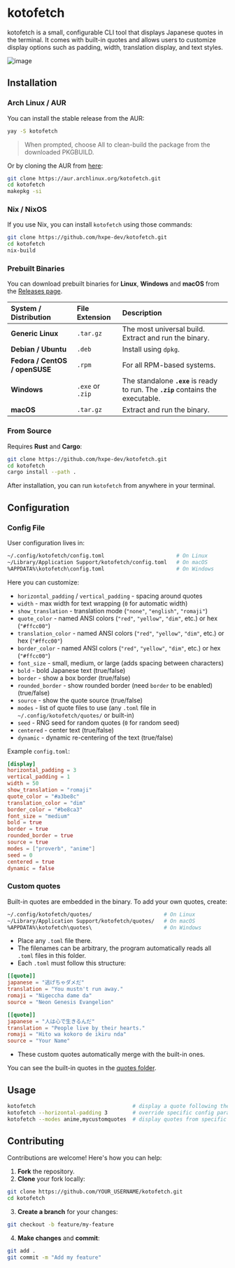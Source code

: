# kotofetch

kotofetch is a small, configurable CLI tool that displays Japanese quotes in the terminal. It comes with built-in quotes and allows users to customize display options such as padding, width, translation display, and text styles.

![image](./images/demo-01.png)

## Installation

### Arch Linux / AUR
You can install the stable release from the AUR:

```bash
yay -S kotofetch
```

> When prompted, choose All to clean-build the package from the downloaded PKGBUILD.

Or by cloning the AUR from [here](https://aur.archlinux.org/packages/kotofetch):
```bash
git clone https://aur.archlinux.org/kotofetch.git
cd kotofetch
makepkg -si
```

### Nix / NixOS
If you use Nix, you can install `kotofetch` using those commands:
```bash
git clone https://github.com/hxpe-dev/kotofetch.git
cd kotofetch
nix-build
```

### Prebuilt Binaries
You can download prebuilt binaries for **Linux**, **Windows** and **macOS** from the [Releases page](https://github.com/hxpe-dev/kotofetch/releases).

| System / Distribution | File Extension | Description |
|:----------------------|:---------------|:------------|
| **Generic Linux** | `.tar.gz`      | The most universal build. Extract and run the binary. |
| **Debian / Ubuntu** | `.deb`         | Install using `dpkg`. |
| **Fedora / CentOS / openSUSE** | `.rpm`  | For all RPM-based systems. |
| **Windows** | `.exe` or `.zip` | The standalone **`.exe`** is ready to run. The **`.zip`** contains the executable. |
| **macOS** | `.tar.gz`      | Extract and run the binary. |

### From Source
Requires **Rust** and **Cargo**:

```bash
git clone https://github.com/hxpe-dev/kotofetch.git
cd kotofetch
cargo install --path .
```

After installation, you can run `kotofetch` from anywhere in your terminal.

## Configuration

### Config File

User configuration lives in:  
```bash
~/.config/kotofetch/config.toml                       # On Linux
~/Library/Application Support/kotofetch/config.toml   # On macOS
%APPDATA%\kotofetch\config.toml                       # On Windows
```

Here you can customize:
- `horizontal_padding` / `vertical_padding` - spacing around quotes
- `width` - max width for text wrapping (`0` for automatic width)
- `show_translation` - translation mode (`"none"`, `"english"`, `"romaji"`)
- `quote_color` - named ANSI colors (`"red"`, `"yellow"`, `"dim"`, etc.) or hex (`"#ffcc00"`)
- `translation_color` - named ANSI colors (`"red"`, `"yellow"`, `"dim"`, etc.) or hex (`"#ffcc00"`)
- `border_color` - named ANSI colors (`"red"`, `"yellow"`, `"dim"`, etc.) or hex (`"#ffcc00"`)
- `font_size` - small, medium, or large (adds spacing between characters)
- `bold` - bold Japanese text (true/false)
- `border` - show a box border (true/false)
- `rounded_border` - show rounded border (need `border` to be enabled) (true/false)
- `source` - show the quote source (true/false)
- `modes` - list of quote files to use (any `.toml` file in `~/.config/kotofetch/quotes/` or built-in)
- `seed` - RNG seed for random quotes (`0` for random seed)
- `centered` - center text (true/false)
- `dynamic` - dynamic re-centering of the text (true/false)

Example `config.toml`:
```toml
[display]
horizontal_padding = 3
vertical_padding = 1
width = 50
show_translation = "romaji"
quote_color = "#a3be8c"
translation_color = "dim"
border_color = "#be8ca3"
font_size = "medium"
bold = true
border = true
rounded_border = true
source = true
modes = ["proverb", "anime"]
seed = 0
centered = true
dynamic = false
```

### Custom quotes
Built-in quotes are embedded in the binary. To add your own quotes, create:
```bash
~/.config/kotofetch/quotes/                       # On Linux
~/Library/Application Support/kotofetch/quotes/   # On macOS
%APPDATA%\kotofetch\quotes\                       # On Windows
```
- Place any `.toml` file there.
- The filenames can be arbitrary, the program automatically reads all `.toml` files in this folder.
- Each `.toml` must follow this structure:

```toml
[[quote]]
japanese = "逃げちゃダメだ"
translation = "You mustn't run away."
romaji = "Nigeccha dame da"
source = "Neon Genesis Evangelion"

[[quote]]
japanese = "人は心で生きるんだ"
translation = "People live by their hearts."
romaji = "Hito wa kokoro de ikiru nda"
source = "Your Name"
```
- These custom quotes automatically merge with the built-in ones.

You can see the built-in quotes in the [quotes folder](quotes/).

## Usage
```bash
kotofetch                               # display a quote following the config
kotofetch --horizontal-padding 3        # override specific config parameter temporarily
kotofetch --modes anime,mycustomquotes  # display quotes from specific files
```

## Contributing
Contributions are welcome! Here's how you can help:
1. **Fork** the repository.
2. **Clone** your fork locally:
```bash
git clone https://github.com/YOUR_USERNAME/kotofetch.git
cd kotofetch
```
3. **Create a branch** for your changes:
```bash
git checkout -b feature/my-feature
```

4. **Make changes** and **commit**:
```bash
git add .
git commit -m "Add my feature"
```
